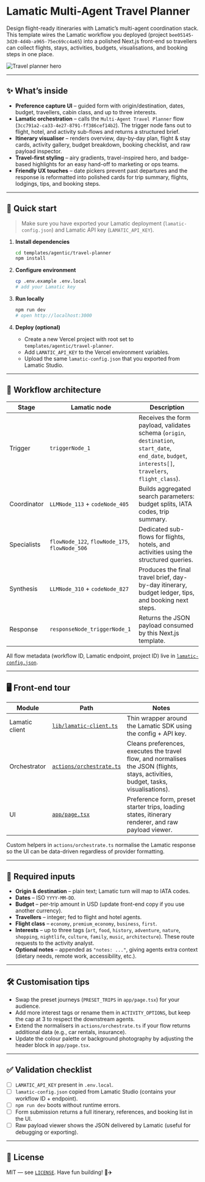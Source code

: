 # Lamatic Multi-Agent Travel Planner

Design flight-ready itineraries with Lamatic’s multi-agent coordination stack. This template wires the Lamatic workflow you deployed (project `bee05145-3d20-4d4b-a965-75ec69cc4a65`) into a polished Next.js front-end so travellers can collect flights, stays, activities, budgets, visualisations, and booking steps in one place.

![Travel planner hero](https://images.unsplash.com/photo-1500530855697-b586d89ba3ee?auto=format&fit=crop&w=1200&q=60)

---

## ✨ What’s inside

- **Preference capture UI** – guided form with origin/destination, dates, budget, travellers, cabin class, and up to three interests.
- **Lamatic orchestration** – calls the `Multi-Agent Travel Planner` flow (`3cc791a2-ca33-4e27-8791-ff386cef14b2`). The trigger node fans out to flight, hotel, and activity sub-flows and returns a structured brief.
- **Itinerary visualiser** – renders overview, day-by-day plan, flight & stay cards, activity gallery, budget breakdown, booking checklist, and raw payload inspector.
- **Travel-first styling** – airy gradients, travel-inspired hero, and badge-based highlights for an easy hand-off to marketing or ops teams.
- **Friendly UX touches** – date pickers prevent past departures and the response is reformatted into polished cards for trip summary, flights, lodgings, tips, and booking steps.

---

## 🚀 Quick start

> Make sure you have exported your Lamatic deployment (`lamatic-config.json`) and Lamatic API key (`LAMATIC_API_KEY`).

1. **Install dependencies**
   ```bash
   cd templates/agentic/travel-planner
   npm install
   ```

2. **Configure environment**
   ```bash
   cp .env.example .env.local
   # add your Lamatic key
   ```

3. **Run locally**
   ```bash
   npm run dev
   # open http://localhost:3000
   ```

4. **Deploy (optional)**
   - Create a new Vercel project with root set to `templates/agentic/travel-planner`.
   - Add `LAMATIC_API_KEY` to the Vercel environment variables.
   - Upload the same `lamatic-config.json` that you exported from Lamatic Studio.

---

## 🧠 Workflow architecture

| Stage | Lamatic node | Description |
| ----- | ------------ | ----------- |
| Trigger | `triggerNode_1` | Receives the form payload, validates schema (`origin`, `destination`, `start_date`, `end_date`, `budget`, `interests[]`, `travelers`, `flight_class`). |
| Coordinator | `LLMNode_113` + `codeNode_405` | Builds aggregated search parameters: budget splits, IATA codes, trip summary. |
| Specialists | `flowNode_122`, `flowNode_175`, `flowNode_506` | Dedicated sub-flows for flights, hotels, and activities using the structured queries. |
| Synthesis | `LLMNode_310` + `codeNode_827` | Produces the final travel brief, day-by-day itinerary, budget ledger, tips, and booking next steps. |
| Response | `responseNode_triggerNode_1` | Returns the JSON payload consumed by this Next.js template. |

All flow metadata (workflow ID, Lamatic endpoint, project ID) live in [`lamatic-config.json`](./lamatic-config.json).

---

## 🖥️ Front-end tour

| Module | Path | Notes |
| ------ | ---- | ----- |
| Lamatic client | [`lib/lamatic-client.ts`](./lib/lamatic-client.ts) | Thin wrapper around the Lamatic SDK using the config + API key. |
| Orchestrator | [`actions/orchestrate.ts`](./actions/orchestrate.ts) | Cleans preferences, executes the travel flow, and normalises the JSON (flights, stays, activities, budget, tasks, visualisations). |
| UI | [`app/page.tsx`](./app/page.tsx) | Preference form, preset starter trips, loading states, itinerary renderer, and raw payload viewer. |

Custom helpers in `actions/orchestrate.ts` normalise the Lamatic response so the UI can be data-driven regardless of provider formatting.

---

## 🧩 Required inputs

- **Origin & destination** – plain text; Lamatic turn will map to IATA codes.
- **Dates** – ISO `YYYY-MM-DD`.
- **Budget** – per-trip amount in USD (update front-end copy if you use another currency).
- **Travellers** – integer; fed to flight and hotel agents.
- **Flight class** – `economy`, `premium_economy`, `business`, `first`.
- **Interests** – up to three tags (`art`, `food`, `history`, `adventure`, `nature`, `shopping`, `nightlife`, `culture`, `family`, `music`, `architecture`). These route requests to the activity analyst.
- **Optional notes** – appended as `"notes: ..."`, giving agents extra context (dietary needs, remote work, accessibility, etc.).

---

## 🛠️ Customisation tips

- Swap the preset journeys (`PRESET_TRIPS` in `app/page.tsx`) for your audience.
- Add more interest tags or rename them in `ACTIVITY_OPTIONS`, but keep the cap at 3 to respect the downstream agents.
- Extend the normalisers in `actions/orchestrate.ts` if your flow returns additional data (e.g., car rentals, insurance).
- Update the colour palette or background photography by adjusting the header block in `app/page.tsx`.

---

## ✅ Validation checklist

- [ ] `LAMATIC_API_KEY` present in `.env.local`.
- [ ] `lamatic-config.json` copied from Lamatic Studio (contains your workflow ID + endpoint).
- [ ] `npm run dev` boots without runtime errors.
- [ ] Form submission returns a full itinerary, references, and booking list in the UI.
- [ ] Raw payload viewer shows the JSON delivered by Lamatic (useful for debugging or exporting).

---

## 📄 License

MIT — see [`LICENSE`](./LICENSE). Have fun building! 🧳✈️

